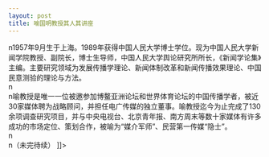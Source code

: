 ```yaml
---
layout: post
title: 喻国明教授其人其讲座
---
```


<p>n1957年9月生于上海。1989年获得中国人民大学博士学位。现为中国人民大学新闻学院教授、副院长，博士生导师，中国人民大学舆论研究所所长，《新闻学论集》主编。主要研究领域为发展传播学理论、新闻体制改革和新闻传播效果理论、中国民意测验的理论与方法。<br />n<br />n喻教授是唯一一位被邀参加博鳌亚洲论坛和世界体育论坛的中国传播学者，被近30家媒体聘为战略顾问，并担任电广传媒的独立董事。喻教授迄今为止完成了130余项调查研究项目，并与中央电视台、北京青年报、南方周末等数十家媒体有许多成功的市场定位、策划合作，被喻为“媒介军师”、民营第一传媒“隐士”。<br />n<br />n（未完待续） ]]&gt;
</p>
